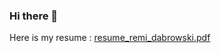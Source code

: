 ### Hi there 👋

Here is my resume : 
[resume_remi_dabrowski.pdf](https://github.com/Learza7/Learza7/files/11206250/resume_remi_dabrowski.pdf)

